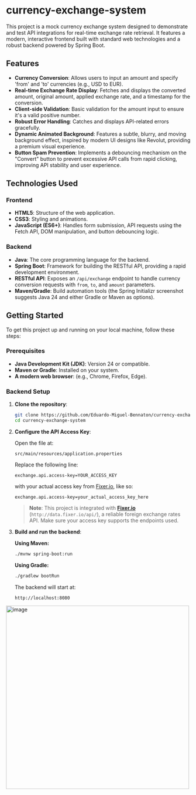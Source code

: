 # currency-exchange-system

This project is a mock currency exchange system designed to demonstrate and test API integrations for real-time exchange rate retrieval. It features a modern, interactive frontend built with standard web technologies and a robust backend powered by Spring Boot.

## Features

- **Currency Conversion**: Allows users to input an amount and specify 'from' and 'to' currencies (e.g., USD to EUR).
- **Real-time Exchange Rate Display**: Fetches and displays the converted amount, original amount, applied exchange rate, and a timestamp for the conversion.
- **Client-side Validation**: Basic validation for the amount input to ensure it's a valid positive number.
- **Robust Error Handling**: Catches and displays API-related errors gracefully.
- **Dynamic Animated Background**: Features a subtle, blurry, and moving background effect, inspired by modern UI designs like Revolut, providing a premium visual experience.
- **Button Spam Prevention**: Implements a debouncing mechanism on the "Convert" button to prevent excessive API calls from rapid clicking, improving API stability and user experience.

## Technologies Used

### Frontend

- **HTML5**: Structure of the web application.
- **CSS3**: Styling and animations.
- **JavaScript (ES6+)**: Handles form submission, API requests using the Fetch API, DOM manipulation, and button debouncing logic.

### Backend

- **Java**: The core programming language for the backend.
- **Spring Boot**: Framework for building the RESTful API, providing a rapid development environment.
- **RESTful API**: Exposes an `/api/exchange` endpoint to handle currency conversion requests with `from`, `to`, and `amount` parameters.
- **Maven/Gradle**: Build automation tools (the Spring Initializr screenshot suggests Java 24 and either Gradle or Maven as options).

## Getting Started

To get this project up and running on your local machine, follow these steps:

### Prerequisites

- **Java Development Kit (JDK)**: Version 24 or compatible.
- **Maven or Gradle**: Installed on your system.
- **A modern web browser**: (e.g., Chrome, Firefox, Edge).

### Backend Setup

1. **Clone the repository**:

   ```bash
   git clone https://github.com/Eduardo-Miguel-Bennaton/currency-exchange-system.git
   cd currency-exchange-system
   ```

2. **Configure the API Access Key**:

   Open the file at:

   ```
   src/main/resources/application.properties
   ```

   Replace the following line:

   ```
   exchange.api.access-key=YOUR_ACCESS_KEY
   ```

   with your actual access key from [Fixer.io](https://fixer.io), like so:

   ```
   exchange.api.access-key=your_actual_access_key_here
   ```

   > **Note**: This project is integrated with **[Fixer.io](https://fixer.io)** (`http://data.fixer.io/api/`), a reliable foreign exchange rates API. Make sure your access key supports the endpoints used.

3. **Build and run the backend**:

   **Using Maven:**

   ```bash
   ./mvnw spring-boot:run
   ```

   **Using Gradle:**

   ```bash
   ./gradlew bootRun
   ```

   The backend will start at:

   ```
   http://localhost:8080
   ```

<img width="500" alt="image" src="https://github.com/user-attachments/assets/8de7c17a-bbcf-41ca-afbd-95a3fca781db" />
